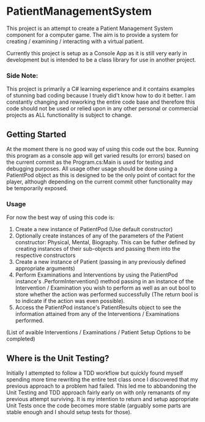 # PatientManagementSystem
This project is an attempt to create a Patient Management System component for a computer game. 
The aim is to provide a system for creating / examining / interacting with a virtual patient.

Currently this project is setup as a Console App as it is still very early in development but is intended to be a class library for use in another project.

### Side Note:
This project is primarily a C# learning experience and it contains examples of stunning bad coding because I truely did't know how to do it better.
I am constantly changing and reworking the entire code base and therefore this code should not be used or relied upon in any other personal or commercial projects as ALL functionality is subject to change.


## Getting Started
At the moment there is no good way of using this code out the box.
Running this program as a console app will get varied results (or errors) based on the current commit as the Program.cs:Main is used for testing and debugging purposes.
All usage other usage should be done using a PatientPod object as this is designed to be the only point of contact for the player, although depending on the current commit other functionality may be temporarily exposed.

### Usage
For now the best way of using this code is:

1. Create a new instance of PatientPod (Use default constructor)
2. Optionally create instances of any of the parameters of the Patient constructor: Physical, Mental, Biography. 
	This can be futher defined by creating instances of their sub-objects and passing them into the respective constructors
3. Create a new instance of Patient (passing in any previously defined appropriate arguments)
4. Perform Examinations and Interventions by using the PatientPod instance's .PerformIntervention() method passing in an instance of the Intervention / Examination you wish to perform as well as an out bool to store whether the action was performed successfully (The return bool is to indicate if the action was even possible).
5. Access the PatientPod instance's PatientResults object to see the information attained from any of the Interventions / Examinations performed.


(List of avaible Interventions / Examinations / Patient Setup Options to be completed)


## Where is the Unit Testing?
Initially I attempted to follow a TDD workflow but quickly found myself spending more time rewriting the entire test class once I discovered that my previous approach to a problem had failed.
This led me to abbandoning the Unit Testing and TDD approach fairly early on with only remanants of my previous attempt surviving.
It is my intention to return and setup appropriate Unit Tests once the code becomes more stable (arguably some parts are stable enough and I should setup tests for those).
